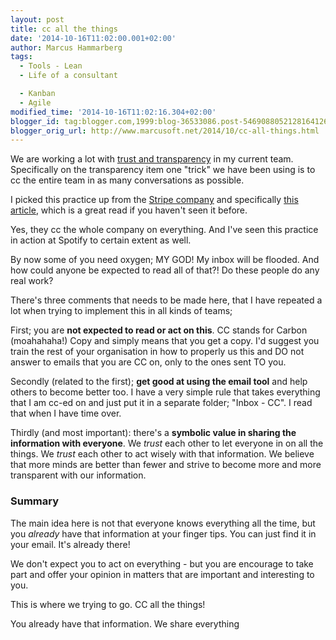```yaml
---
layout: post
title: cc all the things
date: '2014-10-16T11:02:00.001+02:00'
author: Marcus Hammarberg
tags:
  - Tools - Lean
  - Life of a consultant

  - Kanban
  - Agile
modified_time: '2014-10-16T11:02:16.304+02:00'
blogger_id: tag:blogger.com,1999:blog-36533086.post-5469088052128164126
blogger_orig_url: http://www.marcusoft.net/2014/10/cc-all-things.html
---
```



<div dir="ltr" style="text-align: left;" trbidi="on">

We are working a lot with
<a href="http://www.marcusoft.net/2014/09/accountability.html"
target="_blank">trust and transparency</a> in my current team.
Specifically on the transparency item one "trick" we have been using is
to cc the entire team in as many conversations as possible.

I picked this practice up from the
<a href="https://stripe.com/" target="_blank">Stripe company</a> and
specifically <a href="http://blog.alexmaccaw.com/stripes-culture"
target="_blank">this article</a>, which is a great read if you haven't
seen it before.

Yes, they cc the whole company on everything. And I've seen this
practice in action at Spotify to certain extent as well.

By now some of you need oxygen; MY GOD! My inbox will be flooded. And
how could anyone be expected to read all of that?! Do these people do
any real work?

There's three comments that needs to be made here, that I have repeated
a lot when trying to implement this in all kinds of teams;

First; you are **not expected to read or act on this**. CC stands for
Carbon (moahahaha!) Copy and simply means that you get a copy. I'd
suggest you train the rest of your organisation in how to properly us
this and DO not answer to emails that you are CC on, only to the ones
sent TO you.

Secondly (related to the first); **get good at using the email tool**
and help others to become better too. I have a very simple rule that
takes everything that I am cc-ed on and just put it in a separate
folder; "Inbox - CC". I read that when I have time over.

Thirdly (and most important): there's a **symbolic value in sharing the
information with everyone**. We *trust* each other to let everyone in on
all the things. We *trust* each other to act wisely with that
information. We believe that more minds are better than fewer and strive
to become more and more transparent with our information.

### Summary

The main idea here is not that everyone knows everything all the time,
but you *already* have that information at your finger tips. You can
just find it in your email. It's already there!

We don't expect you to act on everything - but you are encourage to take
part and offer your opinion in matters that are important and
interesting to you.

This is where we trying to go.
CC all the things!

You already have that information.
We share everything



</div>
